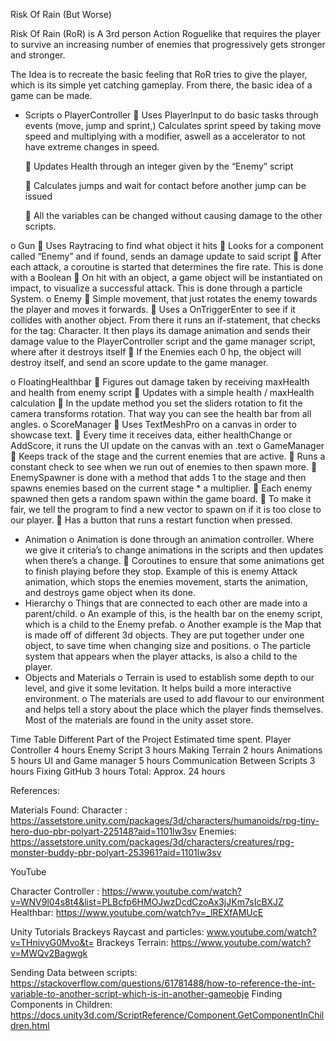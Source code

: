 Risk Of Rain
(But Worse)

Risk Of Rain (RoR) is A 3rd person Action Roguelike that requires the player to survive an increasing number of enemies that progressively gets stronger and stronger. 

The Idea is to recreate the basic feeling that RoR tries to give the player, which is its simple yet catching gameplay. From there, the basic idea of a game can be made. 

-	Scripts
  o	PlayerController
    	Uses PlayerInput to do basic tasks through events (move, jump and sprint,) Calculates sprint speed by taking move speed and multiplying with a modifier, aswell as a accelerator to not have extreme changes in speed.

    	Updates Health through an integer given by the “Enemy” script

    	Calculates jumps and wait for contact before another jump can be issued

    	All the variables can be changed without causing damage to the other scripts.

o	Gun
    	Uses Raytracing to find what object it hits
    	Looks for a component called “Enemy” and if found, sends an damage update to said script
    	After each attack, a coroutine is started that determines the fire rate. This is done with a Boolean
    	On hit with an object, a game object will be instantiated on impact, to visualize a successful attack. This is done through a particle System.
    o	Enemy
    	Simple movement, that just rotates the enemy towards the player and moves it forwards.
    	Uses a OnTriggerEnter to see if it collides with another object. From there it runs an if-statement, that checks for the tag: Character.  It then plays its damage animation and sends their damage value to the PlayerController script and the game manager script, where after it destroys itself
    	If the Enemies each 0 hp, the object will destroy itself, and send an score update to the game manager.

o	FloatingHealthbar
    	Figures out damage taken by receiving maxHealth and health from enemy script
    	Updates with a simple health / maxHealth calculation
    	In the update method you set the sliders rotation to fit the camera transforms rotation. That way you can see the health bar from all angles.
o	ScoreManager
    	Uses TextMeshPro on a canvas in order to showcase text. 
    	Every time it receives data, either healthChange or AddScore, it runs the UI update on the canvas with an .text
o	GameManager
    	Keeps track of the stage and the current enemies that are active.
    	Runs a constant check to see when we run out of enemies to then spawn more.
    	EnemySpawner is done with a method that adds 1 to the stage and then spawns enemies based on the current stage * a multiplier.
    	Each enemy spawned then gets a random spawn within the game board.
    	To make it fair, we tell the program to find a new vector to spawn on if it is too close to our player.
    	Has a button that runs a restart function when pressed.
-	Animation
  o	Animation is done through an animation controller. Where we give it criteria’s to change animations in the scripts and then updates when there’s a change.
    	Coroutines to ensure that some animations get to finish playing before they stop. Example of this is enemy Attack animation, which stops the enemies movement, starts the animation, and destroys game object when its done.
-	Hierarchy
  o	Things that are connected to each other are made into a parent/child.
  o	An example of this, is the health bar on the enemy script, which is a child to the Enemy prefab. 
  o	Another example is the Map that is made off of different 3d objects. They are put together under one object, to save time when changing size and positions.
  o	The particle system that appears when the player attacks, is also a child to the player.
-	Objects and Materials
  o	Terrain is used to establish some depth to our level, and give it some levitation. It helps build a more interactive environment.
  o	The materials are used to add flavour to our environment and helps tell a story about the place which the player finds themselves. Most of the materials are found in the unity asset store.




Time Table
Different Part of the Project	Estimated time spent.
Player Controller	4 hours
Enemy Script	3 hours
Making Terrain	2 hours
Animations	5 hours
UI and Game manager	5 hours
Communication Between Scripts	3 hours
Fixing GitHub	3 hours
Total:	Approx. 24 hours

References:

Materials Found:
Character : https://assetstore.unity.com/packages/3d/characters/humanoids/rpg-tiny-hero-duo-pbr-polyart-225148?aid=1101lw3sv
Enemies: https://assetstore.unity.com/packages/3d/characters/creatures/rpg-monster-buddy-pbr-polyart-253961?aid=1101lw3sv

YouTube

Character Controller : https://www.youtube.com/watch?v=WNV9l04s8t4&list=PLBcfp6HMOJwzDcdCzoAx3jJKm7sIcBXJZ
Healthbar:
https://www.youtube.com/watch?v=_lREXfAMUcE

Unity Tutorials
Brackeys Raycast and particles: www.youtube.com/watch?v=THnivyG0Mvo&t=
Brackeys Terrain: https://www.youtube.com/watch?v=MWQv2Bagwgk


Sending Data between scripts: https://stackoverflow.com/questions/61781488/how-to-reference-the-int-variable-to-another-script-which-is-in-another-gameobje
Finding Components in Children:
https://docs.unity3d.com/ScriptReference/Component.GetComponentInChildren.html



